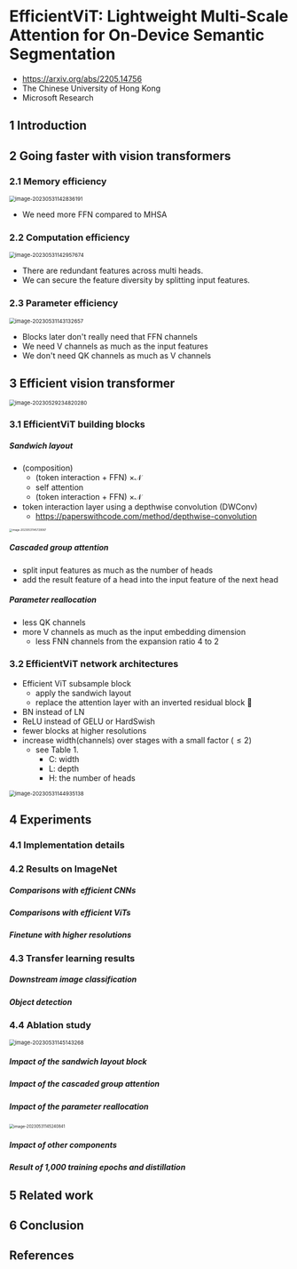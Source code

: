 # EfficientViT: Lightweight Multi-Scale Attention for On-Device Semantic Segmentation

- https://arxiv.org/abs/2205.14756
- The Chinese University of Hong Kong
- Microsoft Research

## 1 Introduction

## 2 Going faster with vision transformers

### 2.1 Memory efficiency

<img src="./assets/image-20230531142836191.png" alt="image-20230531142836191" style="zoom:67%;" />

- We need more FFN compared to MHSA

### 2.2 Computation efficiency

<img src="./assets/image-20230531142957674.png" alt="image-20230531142957674" style="zoom:67%;" />

- There are redundant features across multi heads.
- We can secure the feature diversity by splitting input features.

### 2.3 Parameter efficiency

<img src="./assets/image-20230531143132657.png" alt="image-20230531143132657" style="zoom:67%;" />

- Blocks later don't really need that FFN channels
- We need V channels as much as the input features
- We don't need QK channels as much as V channels

## 3 Efficient vision transformer

<img src="./assets/image-20230529234820280.png" alt="image-20230529234820280" style="zoom:67%;" />

### 3.1 EfficientViT building blocks

##### Sandwich layout

- (composition)
  - (token interaction + FFN) $\times \mathcal{N}$
  - self attention
  - (token interaction + FFN) $\times \mathcal{N}$
- token interaction layer using a depthwise convolution (DWConv)
  - https://paperswithcode.com/method/depthwise-convolution

<img src="./assets/image-20230531145729087.png" alt="image-20230531145729087" style="zoom:33%;" />

##### Cascaded group attention

- split input features as much as the number of heads
- add the result feature of a head into the input feature of the next head

##### Parameter reallocation

- less QK channels
- more V channels as much as the input embedding dimension
  - less FNN channels from the expansion ratio 4 to 2

### 3.2 EfficientViT network architectures

- Efficient ViT subsample block
  - apply the sandwich layout
  - replace the attention layer with an inverted residual block 🤔
- BN instead of LN
- ReLU instead of GELU or HardSwish
- fewer blocks at higher resolutions
- increase width(channels) over stages with a small factor ($\le 2$)
  - see Table 1.
    - C: width
    - L: depth
    - H: the number of heads

<img src="./assets/image-20230531144935138.png" alt="image-20230531144935138" style="zoom:67%;" />

## 4 Experiments

### 4.1 Implementation details

### 4.2 Results on ImageNet

##### Comparisons with efficient CNNs

##### Comparisons with efficient ViTs

##### Finetune with higher resolutions

### 4.3 Transfer learning results

##### Downstream image classification

##### Object detection

### 4.4 Ablation study

<img src="./assets/image-20230531145143268.png" alt="image-20230531145143268" style="zoom:67%;" />

##### Impact of the sandwich layout block

##### Impact of the cascaded group attention

##### Impact of the parameter reallocation

<img src="./assets/image-20230531145240841.png" alt="image-20230531145240841" style="zoom: 50%;" />

##### Impact of other components

##### Result of 1,000 training epochs and distillation

## 5 Related work

## 6 Conclusion

## References
